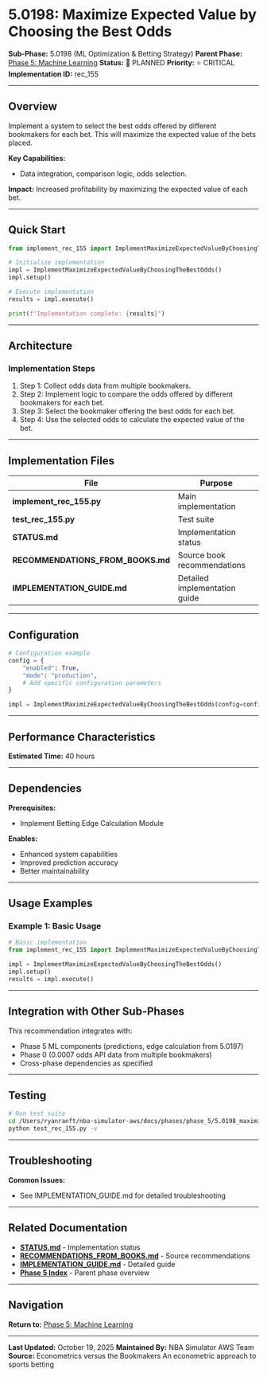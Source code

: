 # 5.0198: Maximize Expected Value by Choosing the Best Odds

**Sub-Phase:** 5.0198 (ML Optimization & Betting Strategy)
**Parent Phase:** [Phase 5: Machine Learning](../PHASE_5_INDEX.md)
**Status:** 🔵 PLANNED
**Priority:** ⭐ CRITICAL
**Implementation ID:** rec_155

---

## Overview

Implement a system to select the best odds offered by different bookmakers for each bet. This will maximize the expected value of the bets placed.

**Key Capabilities:**
- Data integration, comparison logic, odds selection.

**Impact:**
Increased profitability by maximizing the expected value of each bet.

---

## Quick Start

```python
from implement_rec_155 import ImplementMaximizeExpectedValueByChoosingTheBestOdds

# Initialize implementation
impl = ImplementMaximizeExpectedValueByChoosingTheBestOdds()
impl.setup()

# Execute implementation
results = impl.execute()

print(f"Implementation complete: {results}")
```

---

## Architecture

### Implementation Steps

1. Step 1: Collect odds data from multiple bookmakers.
2. Step 2: Implement logic to compare the odds offered by different bookmakers for each bet.
3. Step 3: Select the bookmaker offering the best odds for each bet.
4. Step 4: Use the selected odds to calculate the expected value of the bet.

---

## Implementation Files

| File | Purpose |
|------|---------|
| **implement_rec_155.py** | Main implementation |
| **test_rec_155.py** | Test suite |
| **STATUS.md** | Implementation status |
| **RECOMMENDATIONS_FROM_BOOKS.md** | Source book recommendations |
| **IMPLEMENTATION_GUIDE.md** | Detailed implementation guide |

---

## Configuration

```python
# Configuration example
config = {
    "enabled": True,
    "mode": "production",
    # Add specific configuration parameters
}

impl = ImplementMaximizeExpectedValueByChoosingTheBestOdds(config=config)
```

---

## Performance Characteristics

**Estimated Time:** 40 hours

---

## Dependencies

**Prerequisites:**
- Implement Betting Edge Calculation Module

**Enables:**
- Enhanced system capabilities
- Improved prediction accuracy
- Better maintainability

---

## Usage Examples

### Example 1: Basic Usage

```python
# Basic implementation
from implement_rec_155 import ImplementMaximizeExpectedValueByChoosingTheBestOdds

impl = ImplementMaximizeExpectedValueByChoosingTheBestOdds()
impl.setup()
results = impl.execute()
```

---

## Integration with Other Sub-Phases

This recommendation integrates with:
- Phase 5 ML components (predictions, edge calculation from 5.0197)
- Phase 0 (0.0007 odds API data from multiple bookmakers)
- Cross-phase dependencies as specified

---

## Testing

```bash
# Run test suite
cd /Users/ryanranft/nba-simulator-aws/docs/phases/phase_5/5.0198_maximize_expected_value_best_odds
python test_rec_155.py -v
```

---

## Troubleshooting

**Common Issues:**
- See IMPLEMENTATION_GUIDE.md for detailed troubleshooting

---

## Related Documentation

- **[STATUS.md](STATUS.md)** - Implementation status
- **[RECOMMENDATIONS_FROM_BOOKS.md](RECOMMENDATIONS_FROM_BOOKS.md)** - Source recommendations
- **[IMPLEMENTATION_GUIDE.md](IMPLEMENTATION_GUIDE.md)** - Detailed guide
- **[Phase 5 Index](../PHASE_5_INDEX.md)** - Parent phase overview

---

## Navigation

**Return to:** [Phase 5: Machine Learning](../PHASE_5_INDEX.md)

---

**Last Updated:** October 19, 2025
**Maintained By:** NBA Simulator AWS Team
**Source:** Econometrics versus the Bookmakers An econometric approach to sports betting
